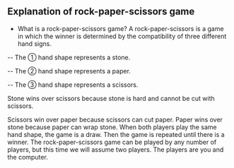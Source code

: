 ## Explanation of rock-paper-scissors game
- What is a rock-paper-scissors game?
A rock-paper-scissors is a game in which the winner is determined by the compatibility of three
different hand signs.

-- The ① hand shape represents a stone.
  
-- The ② hand shape represents a paper.

-- The ③ hand shape represents a scissors.

Stone wins over scissors because stone is hard and cannot
be cut with scissors.

Scissors win over paper because scissors can cut paper.
Paper wins over stone because paper can wrap stone.
When both players play the same hand shape, the game is a
draw. Then the game is repeated until there is a winner.
The rock-paper-scissors game can be played by any number of players, but this time we will assume
two players. The players are you and the computer.
